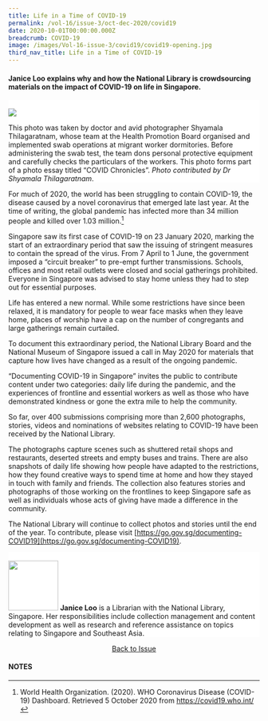 ```yaml
---
title: Life in a Time of COVID-19
permalink: /vol-16/issue-3/oct-dec-2020/covid19
date: 2020-10-01T00:00:00.000Z
breadcrumb: COVID-19
image: /images/Vol-16-issue-3/covid19/covid19-opening.jpg
third_nav_title: Life in a Time of COVID-19
---
```


<style>
table { 
	background-color: #ffeee1;
	}
.infobox { 
  padding: 20px;
  margin: 20px;
  background: #ffeee1
}
</style>

#### **Janice Loo** explains why and how the National Library is crowdsourcing materials on the impact of COVID-19 on life in Singapore.

<div style="background-color: white;">
<br/>
<img src="/images/Vol-16-issue-3/covid19/covid19-opening.jpg">

This photo was taken by doctor and avid photographer Shyamala Thilagaratnam, whose team at the Health Promotion Board organised and implemented swab operations at migrant worker dormitories. Before administering the swab test, the team dons personal protective equipment and carefully checks the particulars of the workers. This photo forms part of a photo essay titled “COVID Chronicles”. <i>Photo contributed by Dr Shyamala Thilagaratnam</i>.

</div>

For much of 2020, the world has been struggling to contain COVID-19, the disease caused by a novel coronavirus that emerged late last year. At the time of writing, the global pandemic has infected more than 34 million people and killed over 1.03 million.[^1] 

Singapore saw its first case of COVID-19 on 23 January 2020, marking the start of an extraordinary period that saw the issuing of stringent measures to contain the spread of the virus. From 7 April to 1 June, the government imposed a “circuit breaker” to pre-empt further transmissions. Schools, offices and most retail outlets were closed and social gatherings prohibited. Everyone in Singapore was advised to stay home unless they had to step out for essential purposes.

Life has entered a new normal. While some restrictions have since been relaxed, it is mandatory for people to wear face masks when they leave home, places of worship have a cap on the number of congregants and large gatherings remain curtailed.

To document this extraordinary period, the National Library Board and the National Museum of Singapore issued a call in May 2020 for materials that capture how lives have changed as a result of the ongoing pandemic. 

“Documenting COVID-19 in Singapore” invites the public to contribute content under two categories: daily life during the pandemic, and the experiences of frontline and essential workers as well as those who have demonstrated kindness or gone the extra mile to help the community.

So far, over 400 submissions comprising more than 2,600 photographs, stories, videos and nominations of websites relating to COVID-19 have been received by the National Library.

The photographs capture scenes such as shuttered retail shops and restaurants, deserted streets and empty buses and trains. There are also snapshots of daily life showing how people have adapted to the restrictions, how they found creative ways to spend time at home and how they stayed in touch with family and friends. The collection also features stories and photographs of those working on the frontlines to keep Singapore safe as well as individuals whose acts of giving have made a difference in the community.

The National Library will continue to collect photos and stories until the end of the year. To contribute, please visit [https://go.gov.sg/documenting-COVID19](https://go.gov.sg/documenting-COVID19).

<div style="background-color: white;">
<br/>
<img src="/images/Vol-16-issue-3/authors/JaniceLoo.png" style="width: 100px; height: 100px;" />
<b>Janice Loo</b> is a Librarian with the National Library, Singapore. Her responsibilities
include collection management and content development as well as research and reference assistance on topics relating to Singapore and Southeast Asia.

</div>

<a href="https://nlb-ba-staging.netlify.app/vol-16/issue-2/Jul-sep-2020/"><center>Back to Issue</center></a>

#### **NOTES**
[^1]: World Health Organization. (2020). WHO Coronavirus Disease (COVID-19) Dashboard. Retrieved 5 October 2020 from https://covid19.who.int/
